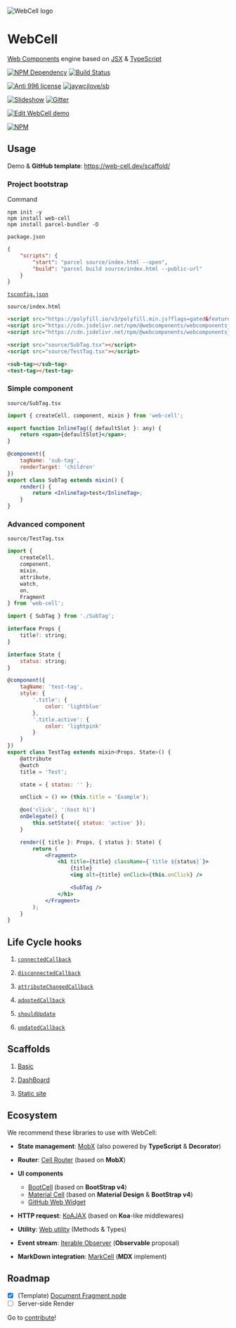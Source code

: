 ![WebCell logo](https://web-cell.dev/WebCell-0.f1ffd28b.png)

# WebCell

[Web Components][1] engine based on [JSX][2] & [TypeScript][3]

[![NPM Dependency](https://david-dm.org/EasyWebApp/WebCell.svg)][4]
[![Build Status](https://travis-ci.com/EasyWebApp/WebCell.svg?branch=v2)][5]

[![Anti 996 license](https://img.shields.io/badge/license-Anti%20996-blue.svg)][6]
[![jaywcjlove/sb](https://jaywcjlove.github.io/sb/ico/awesome.svg)][7]

[![Slideshow](https://img.shields.io/badge/learn-Slideshow-blue)][8]
[![Gitter](https://badges.gitter.im/EasyWebApp/community.svg)][9]

[![Edit WebCell demo](https://codesandbox.io/static/img/play-codesandbox.svg)][10]

[![NPM](https://nodei.co/npm/web-cell.png?downloads=true&downloadRank=true&stars=true)][11]

## Usage

Demo & **GitHub template**: https://web-cell.dev/scaffold/

### Project bootstrap

Command

```shell
npm init -y
npm install web-cell
npm install parcel-bundler -D
```

`package.json`

```json
{
    "scripts": {
        "start": "parcel source/index.html --open",
        "build": "parcel build source/index.html --public-url"
    }
}
```

[`tsconfig.json`](https://github.com/EasyWebApp/WebCell/blob/v2/tsconfig.json)

`source/index.html`

```html
<script src="https://polyfill.io/v3/polyfill.min.js?flags=gated&features=Object.fromEntries%2CArray.prototype.flat"></script>
<script src="https://cdn.jsdelivr.net/npm/@webcomponents/webcomponentsjs@2.4.4/webcomponents-bundle.min.js"></script>
<script src="https://cdn.jsdelivr.net/npm/@webcomponents/webcomponentsjs@2.4.4/custom-elements-es5-adapter.js"></script>

<script src="source/SubTag.tsx"></script>
<script src="source/TestTag.tsx"></script>

<sub-tag></sub-tag>
<test-tag></test-tag>
```

### Simple component

`source/SubTag.tsx`

```jsx
import { createCell, component, mixin } from 'web-cell';

export function InlineTag({ defaultSlot }: any) {
    return <span>{defaultSlot}</span>;
}

@component({
    tagName: 'sub-tag',
    renderTarget: 'children'
})
export class SubTag extends mixin() {
    render() {
        return <InlineTag>test</InlineTag>;
    }
}
```

### Advanced component

`source/TestTag.tsx`

```jsx
import {
    createCell,
    component,
    mixin,
    attribute,
    watch,
    on,
    Fragment
} from 'web-cell';

import { SubTag } from './SubTag';

interface Props {
    title?: string;
}

interface State {
    status: string;
}

@component({
    tagName: 'test-tag',
    style: {
        '.title': {
            color: 'lightblue'
        },
        '.title.active': {
            color: 'lightpink'
        }
    }
})
export class TestTag extends mixin<Props, State>() {
    @attribute
    @watch
    title = 'Test';

    state = { status: '' };

    onClick = () => (this.title = 'Example');

    @on('click', ':host h1')
    onDelegate() {
        this.setState({ status: 'active' });
    }

    render({ title }: Props, { status }: State) {
        return (
            <Fragment>
                <h1 title={title} className={`title ${status}`}>
                    {title}
                    <img alt={title} onClick={this.onClick} />

                    <SubTag />
                </h1>
            </Fragment>
        );
    }
}
```

## Life Cycle hooks

1. [`connectedCallback`](https://web-cell.dev/WebCell/interfaces/webcellcomponent.html#connectedcallback)

2. [`disconnectedCallback`](https://web-cell.dev/WebCell/interfaces/webcellcomponent.html#disconnectedcallback)

3. [`attributeChangedCallback`](https://web-cell.dev/WebCell/interfaces/webcellcomponent.html#attributechangedcallback)

4. [`adoptedCallback`](https://web-cell.dev/WebCell/interfaces/webcellcomponent.html#adoptedcallback)

5. [`shouldUpdate`](https://web-cell.dev/WebCell/interfaces/webcellcomponent.html#shouldupdate)

6. [`updatedCallback`](https://web-cell.dev/WebCell/interfaces/webcellcomponent.html#updatedcallback)

## Scaffolds

1. [Basic](https://github.com/EasyWebApp/scaffold)

2. [DashBoard](https://github.com/EasyWebApp/DashBoard)

3. [Static site](https://github.com/EasyWebApp/mark-wiki)

## Ecosystem

We recommend these libraries to use with WebCell:

-   **State management**: [MobX][12] (also powered by **TypeScript** & **Decorator**)

-   **Router**: [Cell Router][13] (based on **MobX**)

-   **UI components**

    -   [BootCell][14] (based on **BootStrap v4**)
    -   [Material Cell][15] (based on **Material Design** & **BootStrap v4**)
    -   [GitHub Web Widget][16]

-   **HTTP request**: [KoAJAX][17] (based on **Koa**-like middlewares)

-   **Utility**: [Web utility][18] (Methods & Types)

-   **Event stream**: [Iterable Observer][19] (**Observable** proposal)

-   **MarkDown integration**: [MarkCell][20] (**MDX** implement)

## Roadmap

-   [x] (Template) [Document Fragment node][21]
-   [ ] Server-side Render

Go to [contribute][22]!

[1]: https://www.webcomponents.org/
[2]: https://facebook.github.io/jsx/
[3]: https://www.typescriptlang.org
[4]: https://david-dm.org/EasyWebApp/WebCell
[5]: https://travis-ci.com/EasyWebApp/WebCell
[6]: https://github.com/996icu/996.ICU/blob/master/LICENSE
[7]: https://github.com/jaywcjlove/awesome-uikit
[8]: https://tech-query.me/programming/web-components-practise/slide.html
[9]: https://gitter.im/EasyWebApp/community?utm_source=badge&utm_medium=badge&utm_campaign=pr-badge
[10]: https://codesandbox.io/s/webcell-demo-9gyll?autoresize=1&fontsize=14&hidenavigation=1&module=%2Fsrc%2FClock.tsx&theme=dark
[11]: https://nodei.co/npm/web-cell/
[12]: https://github.com/EasyWebApp/WebCell/blob/v2/MobX
[13]: https://web-cell.dev/cell-router/
[14]: https://bootstrap.web-cell.dev/
[15]: https://web-cell.dev/material-cell/
[16]: https://tech-query.me/GitHub-Web-Widget/
[17]: https://web-cell.dev/KoAJAX/
[18]: https://web-cell.dev/web-utility/
[19]: https://web-cell.dev/iterable-observer/
[20]: https://github.com/EasyWebApp/MarkCell
[21]: https://github.com/Microsoft/TypeScript/issues/20469
[22]: https://github.com/EasyWebApp/WebCell/blob/v2/Contributing.md
